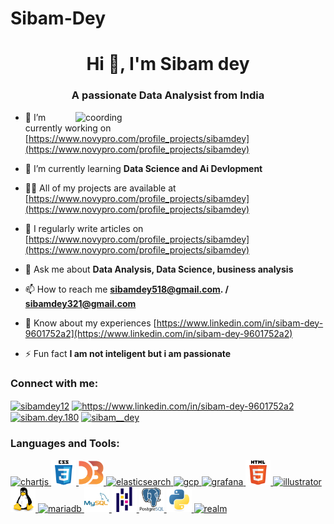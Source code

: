 # Sibam-Dey
<h1 align="center">Hi 👋, I'm Sibam dey</h1>
<h3 align="center">A passionate Data Analysist from India</h3>

<img align="right" alt="coording" width="400" src="https://www.google.com/search?q=animated+coding+gif&tbm=isch&chips=q:animated+coding+gif,g_1:software+engineer:ddazWC1UJkA%3D&client=ms-android-transsion-tecno-rev1&prmd=ivsnbmtz&hl=en&sa=X&ved=2ahUKEwibyZP43LGDAxUcSmwGHaHfCBIQ4lYoAXoECAEQBw&biw=360&bih=656#imgrc=QCZULViz1nWbzM">

- 🔭 I’m currently working on [https://www.novypro.com/profile_projects/sibamdey](https://www.novypro.com/profile_projects/sibamdey)

- 🌱 I’m currently learning **Data Science and Ai Devlopment**

- 👨‍💻 All of my projects are available at [https://www.novypro.com/profile_projects/sibamdey](https://www.novypro.com/profile_projects/sibamdey)

- 📝 I regularly write articles on [https://www.novypro.com/profile_projects/sibamdey](https://www.novypro.com/profile_projects/sibamdey)

- 💬 Ask me about **Data Analysis, Data Science, business analysis**

- 📫 How to reach me **sibamdey518@gmail.com. / sibamdey321@gmail.com**

- 📄 Know about my experiences [https://www.linkedin.com/in/sibam-dey-9601752a2](https://www.linkedin.com/in/sibam-dey-9601752a2)

- ⚡ Fun fact **I am not inteligent but i am passionate**

<h3 align="left">Connect with me:</h3>
<p align="left">
<a href="https://twitter.com/sibamdey12" target="blank"><img align="center" src="https://raw.githubusercontent.com/rahuldkjain/github-profile-readme-generator/master/src/images/icons/Social/twitter.svg" alt="sibamdey12" height="30" width="40" /></a>
<a href="https://linkedin.com/in/https://www.linkedin.com/in/sibam-dey-9601752a2" target="blank"><img align="center" src="https://raw.githubusercontent.com/rahuldkjain/github-profile-readme-generator/master/src/images/icons/Social/linked-in-alt.svg" alt="https://www.linkedin.com/in/sibam-dey-9601752a2" height="30" width="40" /></a>
<a href="https://fb.com/sibam.dey.180" target="blank"><img align="center" src="https://raw.githubusercontent.com/rahuldkjain/github-profile-readme-generator/master/src/images/icons/Social/facebook.svg" alt="sibam.dey.180" height="30" width="40" /></a>
<a href="https://instagram.com/sibam__dey" target="blank"><img align="center" src="https://raw.githubusercontent.com/rahuldkjain/github-profile-readme-generator/master/src/images/icons/Social/instagram.svg" alt="sibam__dey" height="30" width="40" /></a>
</p>
<h3 align="left">Languages and Tools:</h3>
<p align="left"> <a href="https://www.chartjs.org" target="_blank" rel="noreferrer"> <img src="https://www.chartjs.org/media/logo-title.svg" alt="chartjs" width="40" height="40"/> </a> <a href="https://www.w3schools.com/css/" target="_blank" rel="noreferrer"> <img src="https://raw.githubusercontent.com/devicons/devicon/master/icons/css3/css3-original-wordmark.svg" alt="css3" width="40" height="40"/> </a> <a href="https://d3js.org/" target="_blank" rel="noreferrer"> <img src="https://raw.githubusercontent.com/devicons/devicon/master/icons/d3js/d3js-original.svg" alt="d3js" width="40" height="40"/> </a> <a href="https://www.elastic.co" target="_blank" rel="noreferrer"> <img src="https://www.vectorlogo.zone/logos/elastic/elastic-icon.svg" alt="elasticsearch" width="40" height="40"/> </a> <a href="https://cloud.google.com" target="_blank" rel="noreferrer"> <img src="https://www.vectorlogo.zone/logos/google_cloud/google_cloud-icon.svg" alt="gcp" width="40" height="40"/> </a> <a href="https://grafana.com" target="_blank" rel="noreferrer"> <img src="https://www.vectorlogo.zone/logos/grafana/grafana-icon.svg" alt="grafana" width="40" height="40"/> </a> <a href="https://www.w3.org/html/" target="_blank" rel="noreferrer"> <img src="https://raw.githubusercontent.com/devicons/devicon/master/icons/html5/html5-original-wordmark.svg" alt="html5" width="40" height="40"/> </a> <a href="https://www.adobe.com/in/products/illustrator.html" target="_blank" rel="noreferrer"> <img src="https://www.vectorlogo.zone/logos/adobe_illustrator/adobe_illustrator-icon.svg" alt="illustrator" width="40" height="40"/> </a> <a href="https://www.linux.org/" target="_blank" rel="noreferrer"> <img src="https://raw.githubusercontent.com/devicons/devicon/master/icons/linux/linux-original.svg" alt="linux" width="40" height="40"/> </a> <a href="https://mariadb.org/" target="_blank" rel="noreferrer"> <img src="https://www.vectorlogo.zone/logos/mariadb/mariadb-icon.svg" alt="mariadb" width="40" height="40"/> </a> <a href="https://www.mysql.com/" target="_blank" rel="noreferrer"> <img src="https://raw.githubusercontent.com/devicons/devicon/master/icons/mysql/mysql-original-wordmark.svg" alt="mysql" width="40" height="40"/> </a> <a href="https://pandas.pydata.org/" target="_blank" rel="noreferrer"> <img src="https://raw.githubusercontent.com/devicons/devicon/2ae2a900d2f041da66e950e4d48052658d850630/icons/pandas/pandas-original.svg" alt="pandas" width="40" height="40"/> </a> <a href="https://www.postgresql.org" target="_blank" rel="noreferrer"> <img src="https://raw.githubusercontent.com/devicons/devicon/master/icons/postgresql/postgresql-original-wordmark.svg" alt="postgresql" width="40" height="40"/> </a> <a href="https://www.python.org" target="_blank" rel="noreferrer"> <img src="https://raw.githubusercontent.com/devicons/devicon/master/icons/python/python-original.svg" alt="python" width="40" height="40"/> </a> <a href="https://realm.io/" target="_blank" rel="noreferrer"> <img src="https://raw.githubusercontent.com/bestofjs/bestofjs-webui/8665e8c267a0215f3159df28b33c365198101df5/public/logos/realm.svg" alt="realm" width="40" height="40"/> </a> </p>
